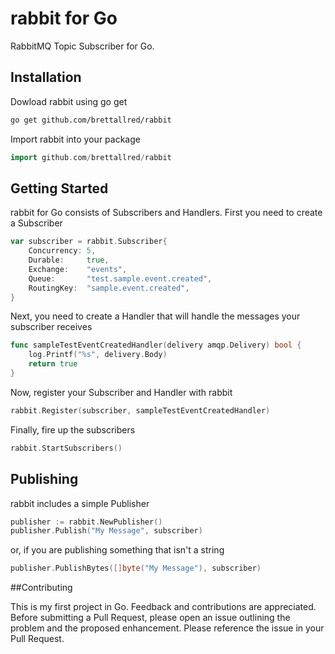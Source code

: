 # rabbit for Go

RabbitMQ Topic Subscriber for Go.


## Installation

Dowload rabbit using go get

```sh
go get github.com/brettallred/rabbit
```

Import rabbit into your package

```go
import github.com/brettallred/rabbit
```


## Getting Started

rabbit for Go consists of Subscribers and Handlers.  First you need to create a Subscriber

```go
var subscriber = rabbit.Subscriber{
	Concurrency: 5,
	Durable:     true,
	Exchange:    "events",
	Queue:       "test.sample.event.created",
	RoutingKey:  "sample.event.created",
}
```

Next, you need to create a Handler that will handle the messages your subscriber receives

```go
func sampleTestEventCreatedHandler(delivery amqp.Delivery) bool {
	log.Printf("%s", delivery.Body)
	return true
}
```

Now, register your Subscriber and Handler with rabbit

```go
rabbit.Register(subscriber, sampleTestEventCreatedHandler)
```

Finally, fire up the subscribers

```go
rabbit.StartSubscribers()
```


## Publishing

rabbit includes a simple Publisher

```go
publisher := rabbit.NewPublisher()
publisher.Publish("My Message", subscriber)
```

or, if you are publishing something that isn't a string

```go
publisher.PublishBytes([]byte("My Message"), subscriber)
```

##Contributing

This is my first project in Go. Feedback and contributions are appreciated. Before submitting a Pull Request, please open an issue outlining the problem and the proposed enhancement. Please reference the issue in your Pull Request.


